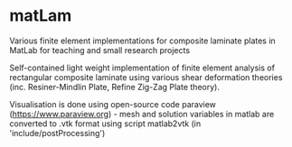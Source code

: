# matLam
Various finite element implementations for composite laminate plates in MatLab for teaching and small research projects

Self-contained  light weight implementation of finite element analysis of rectangular composite laminate using various shear deformation theories (inc. Resiner-Mindlin Plate, Refine Zig-Zag Plate theory).

Visualisation is done using open-source code paraview (https://www.paraview.org) - mesh and solution variables in matlab are converted to .vtk format using script matlab2vtk (in 'include/postProcessing')





